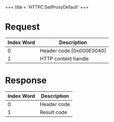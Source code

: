 +++
title = 'HTTPC:SetProxyDefault'
+++

# Request

| Index Word | Description                |
|------------|----------------------------|
| 0          | Header code \[0x000E0040\] |
| 1          | HTTP context handle        |

# Response

| Index Word | Description |
|------------|-------------|
| 0          | Header code |
| 1          | Result code |